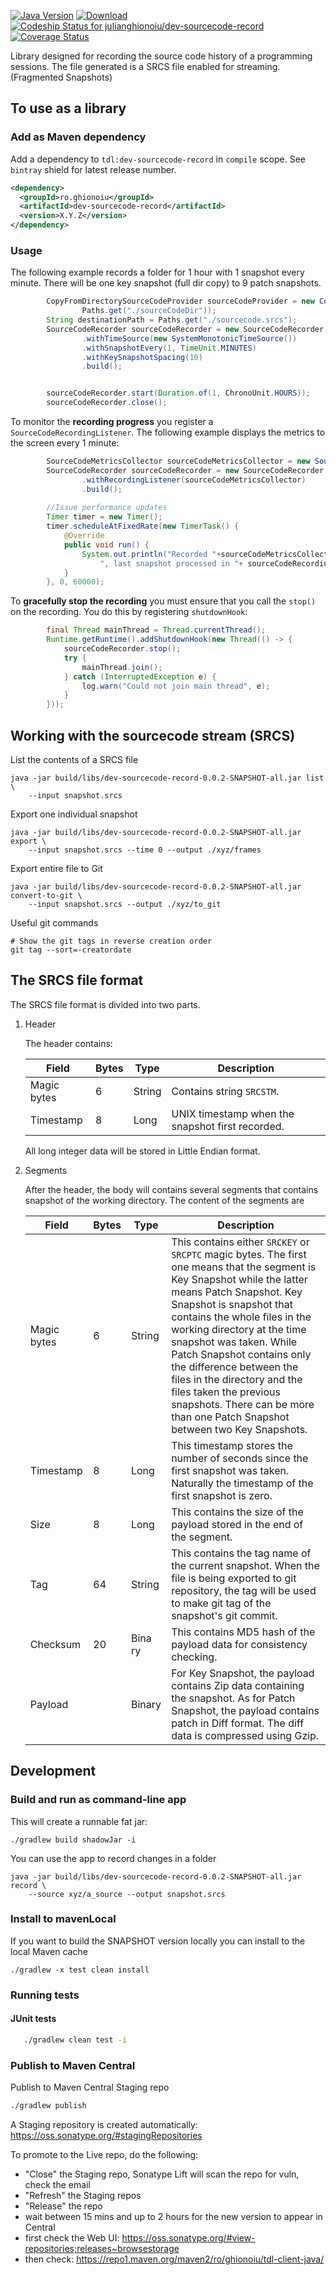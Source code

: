 [![Java Version](http://img.shields.io/badge/Java-1.8-blue.svg)](http://www.oracle.com/technetwork/java/javase/downloads/jdk8-downloads-2133151.html)
[![Download](https://api.bintray.com/packages/julianghionoiu/maven/dev-sourcecode-record/images/download.svg)](https://bintray.com/julianghionoiu/maven/dev-sourcecode-record/_latestVersion)
[![Codeship Status for julianghionoiu/dev-sourcecode-record](https://img.shields.io/codeship/0d0facf0-757b-0135-e8f7-4a0a8123458a/master.svg)](https://codeship.com/projects/244257)
[![Coverage Status](https://img.shields.io/codecov/c/github/julianghionoiu/dev-sourcecode-record.svg)](https://codecov.io/gh/julianghionoiu/dev-sourcecode-record)

Library designed for recording the source code history of a programming sessions.
The file generated is a SRCS file enabled for streaming. (Fragmented Snapshots)

## To use as a library

### Add as Maven dependency

Add a dependency to `tdl:dev-sourcecode-record` in `compile` scope. See `bintray` shield for latest release number.
```xml
<dependency>
  <groupId>ro.ghionoiu</groupId>
  <artifactId>dev-sourcecode-record</artifactId>
  <version>X.Y.Z</version>
</dependency>
```

### Usage

The following example records a folder for 1 hour with 1 snapshot every minute. 
There will be one key snapshot (full dir copy) to 9 patch snapshots.

```java
        CopyFromDirectorySourceCodeProvider sourceCodeProvider = new CopyFromDirectorySourceCodeProvider(
                Paths.get("./sourceCodeDir"));
        String destinationPath = Paths.get("./sourcecode.srcs");
        SourceCodeRecorder sourceCodeRecorder = new SourceCodeRecorder.Builder(sourceCodeProvider, destinationPath)
                .withTimeSource(new SystemMonotonicTimeSource())
                .withSnapshotEvery(1, TimeUnit.MINUTES)
                .withKeySnapshotSpacing(10)
                .build();


        sourceCodeRecorder.start(Duration.of(1, ChronoUnit.HOURS));
        sourceCodeRecorder.close();
```

To monitor the **recording progress** you register a `SourceCodeRecordingListener`. 
The following example displays the metrics to the screen every 1 minute:

```java
        SourceCodeMetricsCollector sourceCodeMetricsCollector = new SourceCodeMetricsCollector();
        SourceCodeRecorder sourceCodeRecorder = new SourceCodeRecorder.Builder(sourceCodeProvider, destinationPath)
                .withRecordingListener(sourceCodeMetricsCollector)
                .build();
        
        //Issue performance updates
        Timer timer = new Timer();
        timer.scheduleAtFixedRate(new TimerTask() {
            @Override
            public void run() {
                System.out.println("Recorded "+sourceCodeMetricsCollector.getTotalSnapshots() + " snapshots"+
                    ", last snapshot processed in "+ sourceCodeRecordingListener.getLastSnapshotProcessingTimeNano() + " nanos");
            }
        }, 0, 60000);
```

To **gracefully stop the recording** you must ensure that you call the `stop()` on the recording.
You do this by registering `shutdownHook`:
```java
        final Thread mainThread = Thread.currentThread();
        Runtime.getRuntime().addShutdownHook(new Thread(() -> {
            sourceCodeRecorder.stop();
            try {
                mainThread.join();
            } catch (InterruptedException e) {
                log.warn("Could not join main thread", e);
            }
        }));
```

## Working with the sourcecode stream (SRCS)

List the contents of a SRCS file
```
java -jar build/libs/dev-sourcecode-record-0.0.2-SNAPSHOT-all.jar list \
    --input snapshot.srcs
```

Export one individual snapshot
```
java -jar build/libs/dev-sourcecode-record-0.0.2-SNAPSHOT-all.jar export \
    --input snapshot.srcs --time 0 --output ./xyz/frames
```

Export entire file to Git
```
java -jar build/libs/dev-sourcecode-record-0.0.2-SNAPSHOT-all.jar convert-to-git \
    --input snapshot.srcs --output ./xyz/to_git
```

Useful git commands
```
# Show the git tags in reverse creation order
git tag --sort=-creatordate 
```



## The SRCS file format

The SRCS file format is divided into two parts.

1. Header

    The header contains:

    | Field       | Bytes  | Type   | Description |
    | ---         | ---    | ---    |  ---        |
    | Magic bytes | 6      | String | Contains string `SRCSTM`. |
    | Timestamp   | 8      | Long   | UNIX timestamp when the snapshot first recorded. |

    All long integer data will be stored in Little Endian format.

2. Segments

    After the header, the body will contains several segments that contains
    snapshot of the working directory. The content of the segments are

    | Field       | Bytes  | Type   | Description |
    | ---         | ---    | ---    | ---         |
    | Magic bytes | 6      | String | This contains either `SRCKEY` or `SRCPTC` magic bytes. The first one means that the segment is Key Snapshot while the latter means Patch Snapshot. Key Snapshot is snapshot that contains the whole files in the working directory at the time snapshot was taken. While Patch Snapshot contains only the difference between the files in the directory and the files taken the previous snapshots. There can be more than one Patch Snapshot between two Key Snapshots. |
    | Timestamp   | 8      | Long   | This timestamp stores the number of seconds since the first snapshot was taken. Naturally the timestamp of the first snapshot is zero. |
    | Size        | 8      | Long   | This contains the size of the payload stored in the end of the segment. |
    | Tag         | 64     | String | This contains the tag name of the current snapshot. When the file is being exported to git repository, the tag will be used to make git tag of the snapshot's git commit. |
    | Checksum    | 20     | Bina   ry | This contains MD5 hash of the payload data for consistency checking. |
    | Payload     | <Size> | Binary | For Key Snapshot, the payload contains Zip data containing the snapshot. As for Patch Snapshot, the payload contains patch in Diff format. The diff data is compressed using Gzip. |

## Development

### Build and run as command-line app

This will create a runnable fat jar:
```
./gradlew build shadowJar -i
```

You can use the app to record changes in a folder
```
java -jar build/libs/dev-sourcecode-record-0.0.2-SNAPSHOT-all.jar record \
    --source xyz/a_source --output snapshot.srcs
```

### Install to mavenLocal

If you want to build the SNAPSHOT version locally you can install to the local Maven cache
```
./gradlew -x test clean install
```

### Running tests

#### JUnit tests

```bash
   ./gradlew clean test -i
```

### Publish to Maven Central

Publish to Maven Central Staging repo
```bash
./gradlew publish
```

A Staging repository is created automatically:
https://oss.sonatype.org/#stagingRepositories

To promote to the Live repo, do the following:
- "Close" the Staging repo, Sonatype Lift will scan the repo for vuln, check the email
- "Refresh" the Staging repos
- "Release" the repo
- wait between 15 mins and up to 2 hours for the new version to appear in Central
- first check the Web UI: https://oss.sonatype.org/#view-repositories;releases~browsestorage
- then check: https://repo1.maven.org/maven2/ro/ghionoiu/tdl-client-java/

